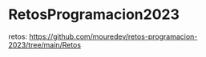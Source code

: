 # RetosProgramacion2023

retos: https://github.com/mouredev/retos-programacion-2023/tree/main/Retos
